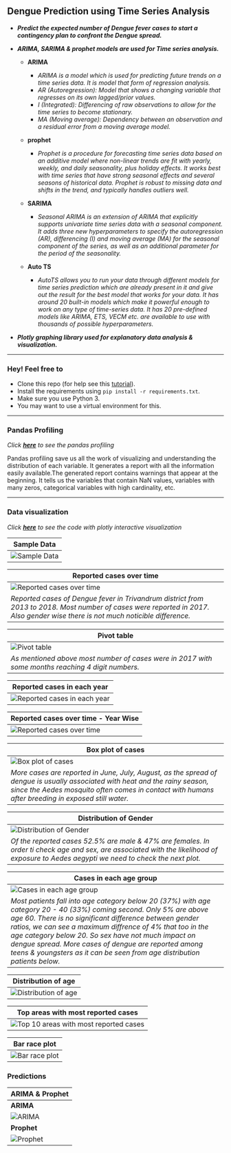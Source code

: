 ## Dengue Prediction using Time Series Analysis

* **_Predict the expected number of Dengue fever cases to start a contingency plan to confront the Dengue spread._**

* **_ARIMA, SARIMA & prophet models are used for Time series analysis._**
	* **ARIMA**
		* _ARIMA is a model which is used for predicting future trends on a time series data. It is model that form of regression analysis._
		* _AR (Autoregression): Model that shows a changing variable that regresses on its own lagged/prior values._
		* _I (Integrated): Differencing of raw observations to allow for the time series to become stationary._
		* _MA (Moving average): Dependency between an observation and a residual error from a moving average model._
	* **prophet**
		* _Prophet is a procedure for forecasting time series data based on an additive model where non-linear trends are fit with yearly, weekly, and daily seasonality, plus holiday effects. It works best with time series that have strong seasonal effects and several seasons of historical data. Prophet is robust to missing data and shifts in the trend, and typically handles outliers well._
	* **SARIMA**
		* _Seasonal ARIMA is an extension of ARIMA that explicitly supports univariate time series data with a seasonal component. It adds three new hyperparameters to specify the autoregression (AR), differencing (I) and moving average (MA) for the seasonal component of the series, as well as an additional parameter for the period of the seasonality._

	* **Auto TS**
		* _AutoTS allows you to run your data through different models for time series prediction which are already present in it and give out the result for the best model that works for your data. It has around 20 built-in models which make it powerful enough to work on any type of time-series data. It has 20 pre-defined models like ARIMA, ETS, VECM etc. are available to use with thousands of possible hyperparameters._

* **_Plotly graphing library used for explanatory data analysis & visualization._**
---

### Hey! Feel free to 
* Clone this repo (for help see this [tutorial](https://docs.github.com/en/free-pro-team@latest/github/creating-cloning-and-archiving-repositories/cloning-a-repository)).
* Install the requirements using `pip install -r requirements.txt`.
* Make sure you use Python 3.
* You may want to use a virtual environment for this.
---
### Pandas Profiling
_Click [**here**](https://jose-vincent.github.io/pandasProfileReport/) to see the pandas profiling_

Pandas profiling save us all the work of visualizing and understanding the distribution of each variable. It generates a report with all the information easily available.The generated report contains warnings that appear at the beginning. It tells us the variables that contain NaN values, variables with many zeros, categorical variables with high cardinality, etc.

---
### Data visualization  
_Click [**here**](https://jose-vincent.github.io/plotly-Visualization/) to see the code with plotly interactive visualization_

|**Sample Data**|
|---|
|![Sample Data](https://raw.githubusercontent.com/jose-vincent/denguePrediction_timeSeries-analysis/master/Plots/1.%20Sample%20data.png)|

|**Reported cases over time**|
|---|
|![Reported cases over time](https://github.com/jose-vincent/denguePrediction_timeSeries-analysis/blob/master/Plots/2.%20Reported%20cases%20over%20time.png)|
|_Reported cases of Dengue fever in Trivandrum district from 2013 to 2018. Most number of cases were reported in 2017. Also gender wise there is not much noticible difference._|

|**Pivot table**|
|---|
|![Pivot table](https://github.com/jose-vincent/denguePrediction_timeSeries-analysis/blob/master/Plots/3.%20Pivot%20table.png)|
|_As mentioned above most number of cases were in 2017 with some months reaching 4 digit numbers._|

|**Reported cases in each year**|
|---|
|![Reported cases in each year](https://github.com/jose-vincent/denguePrediction_timeSeries-analysis/blob/master/Plots/4.%20Reported%20cases%20in%20each%20year.png)|

|**Reported cases over time - Year Wise**|
|---|
|![Reported cases over time ](https://github.com/jose-vincent/denguePrediction_timeSeries-analysis/blob/master/Plots/5.%20Reported%20cases%20over%20time%20-%20Year.png)|

|**Box plot of cases**|
|---|
|![Box plot of cases](https://github.com/jose-vincent/denguePrediction_timeSeries-analysis/blob/master/Plots/6.%20Box%20plot%20of%20cases.png)|
|_More cases are reported in June, July, August, as the spread of dengue is usually associated with heat and the rainy season, since the Aedes mosquito often comes in contact with humans after breeding in exposed still water._|

|**Distribution of Gender**|
|---|
|![Distribution of Gender](https://github.com/jose-vincent/denguePrediction_timeSeries-analysis/blob/master/Plots/7.%20Distribution%20of%20Gender.png)|
|_Of the reported cases 52.5% are male & 47% are females. In order ti check age and sex, are associated with the likelihood of exposure to Aedes aegypti we need to check the next plot._|

|**Cases in each age group**|
|---|
|![Cases in each age group ](https://github.com/jose-vincent/denguePrediction_timeSeries-analysis/blob/master/Plots/11.%20Cases%20in%20each%20age%20group%20(%25).png)|
|_Most patients fall into age category below 20 (37%) with age category 20 - 40 (33%) coming second. Only 5% are above age 60. There is no significant difference between gender ratios, we can see a maximum diffrence of 4% that too in the age category below 20. So sex have not much impact on dengue spread. More cases of dengue are reported among teens & youngsters as it can be seen from age distribution patients below._|

|**Distribution of age**|
|---|
|![Distribution of age](https://github.com/jose-vincent/denguePrediction_timeSeries-analysis/blob/master/Plots/8.%20Distribution%20of%20age.png)|

|**Top areas with most reported cases**|
|---|
|![Top 10 areas with most reported cases](https://github.com/jose-vincent/denguePrediction_timeSeries-analysis/blob/master/Plots/9.%20Top%2010%20areas%20with%20most%20reported%20cases.png)|

|**Bar race plot**|
|---|
|![Bar race plot](https://github.com/jose-vincent/denguePrediction_timeSeries-analysis/blob/master/Plots/12.%20Bar%20race%20plot.png)|

### Predictions 
|**ARIMA** & **Prophet**|
|---|
|**ARIMA**|
|![ARIMA](https://github.com/jose-vincent/denguePrediction_timeSeries-analysis/blob/master/Plots/13.%20ARIMA_pred.png?raw=true)|
|**Prophet**|
|![Prophet](https://github.com/jose-vincent/denguePrediction_timeSeries-analysis/blob/master/Plots/14.%20prophet_pred.png)|